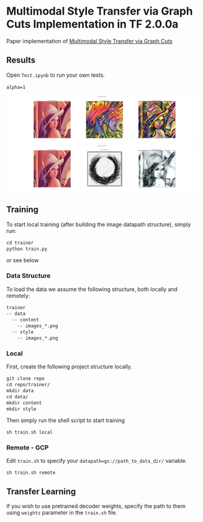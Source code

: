 # Multimodal Style Transfer via Graph Cuts Implementation in TF 2.0.0a

Paper implementation of [Multimodal Style Transfer via Graph Cuts](https://arxiv.org/abs/1904.04443)


## Results 

Open `Test.ipynb` to run your own tests.

`alpha=1`

![Image](images/test_output_1.png)
![Image](images/test_output_2.png)


## Training

To start local training (after building the image datapath structure), simply run:

```
cd trainer
python train.py
```

or see below

### Data Structure

To load the data we assume the following structure, both locally and remotely:
```
trainer
-- data
  -- content
    -- images_*.png
  -- style
    -- images_*.png
```

### Local
First, create the following project structure locally.
```
git clone repo
cd repo/trainer/
mkdir data
cd data/
mkdir content
mkdir style
```

Then simply run the shell script to start training

```
sh train.sh local
```

### Remote - GCP
Edit `train.sh` to specify your `datapath=gs://path_to_data_dir/` variable. 
```
sh train.sh remote
```

## Transfer Learning
If you wish to use pretrained decoder weights, specify the path to them using `weights` parameter in the `train.sh` file.




